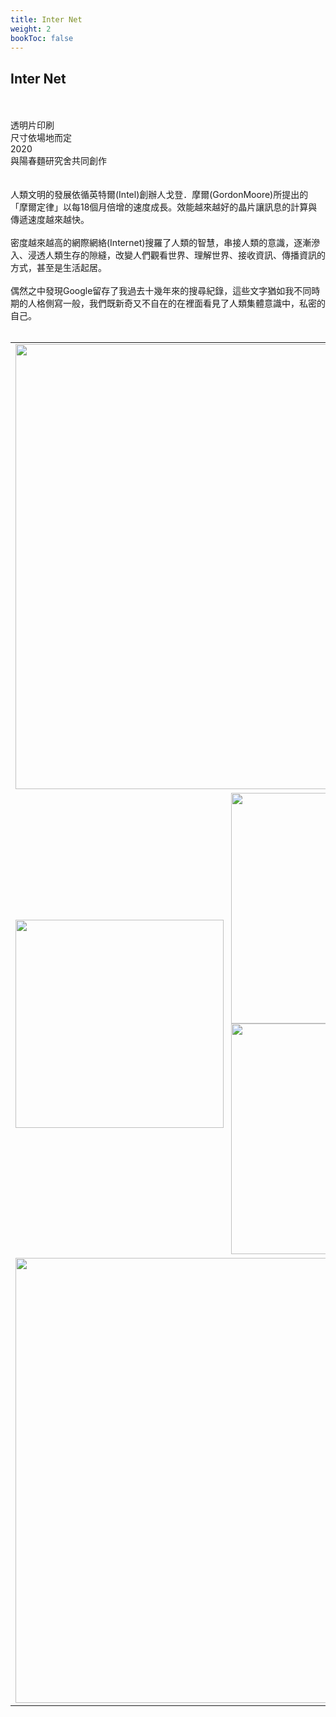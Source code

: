 ```yaml
---
title: Inter Net
weight: 2
bookToc: false
---
```

## **Inter Net**
&NewLine;  
&NewLine;  
透明片印刷  
尺寸依場地而定  
2020  
與陽春麵研究舍共同創作  
&NewLine;  
&NewLine;  
人類文明的發展依循英特爾(Intel)創辦人戈登．摩爾(GordonMoore)所提出的「摩爾定律」以每18個月倍增的速度成長。效能越來越好的晶片讓訊息的計算與傳遞速度越來越快。  
&NewLine;  
密度越來越高的網際網絡(Internet)搜羅了人類的智慧，串接人類的意識，逐漸滲入、浸透人類生存的隙縫，改變人們觀看世界、理解世界、接收資訊、傳播資訊的方式，甚至是生活起居。  
&NewLine;  
偶然之中發現Google留存了我過去十幾年來的搜尋紀錄，這些文字猶如我不同時期的人格側寫一般，我們既新奇又不自在的在裡面看見了人類集體意識中，私密的自己。  
&NewLine;  
&NewLine;  
<table border='0' align="center">
  <tr>
	<td colspan=2>
		<a href="/img/inter-net/inter-net-1.jpg"><img src="/img/inter-net/inter-net-1.jpg" width="712px"/></a>
	</td>
  </tr>
  <tr>
	<td style="width:339px">
		<a href="/img/inter-net/inter-net-3.jpg"><img src="/img/inter-net/inter-net-3.jpg" width="333px"/></a><br \>
	</td>
	<td style="padding-left:4px; width:373px">
		<a href="/img/inter-net/inter-net-4.jpg"><img src="/img/inter-net/inter-net-4.jpg" width="369px"/></a><br \>
		<a href="/img/inter-net/inter-net-5.jpg"><img src="/img/inter-net/inter-net-5.jpg" width="369px"/></a><br \>
	</td>
  </tr>
  <tr>
	<td colspan=2>
		<a href="/img/inter-net/inter-net-6.jpg"><img src="/img/inter-net/inter-net-6.jpg" width="712px"/></a>
	</td>
  </tr>
</table>